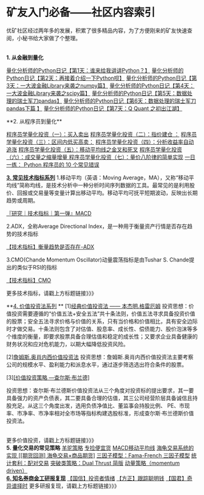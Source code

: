 # 矿友入门必备——社区内容索引

优矿社区经过两年多的发展，积累了很多精品内容，为了方便刚来的矿友快速查阅，小秘书给大家做了个整理。

<br>**1. 从金融到量化**

[量化分析师的Python日记【第1天：谁来给我讲讲Python？】](https://uqer.datayes.com/community/share/55e913a5f9f06c1ea681f9e8) 
[量化分析师的Python日记【第2天：再接着介绍一下Python呗】](https://uqer.datayes.com/community/share/54c8af17f9f06c276f651a54) 
[量化分析师的Python日记【第3天：一大波金融Library来袭之numpy篇】](https://uqer.datayes.com/community/share/54ca15f9f9f06c276f651a56)
[量化分析师的Python日记【第4天：一大波金融Library来袭之scipy篇】](https://uqer.datayes.com/community/share/54d83bb3f9f06c276f651a6e)
[量化分析师的Python日记【第5天：数据处理的瑞士军刀pandas】](https://uqer.datayes.com/community/share/54ffd96ef9f06c276f651aac)
[量化分析师的Python日记【第6天：数据处理的瑞士军刀pandas下篇 】](https://uqer.datayes.com/community/share/5514bb11f9f06c12790415b2)
[量化分析师的Python日记【第7天：Q Quant 之初出江湖】](https://uqer.datayes.com/community/share/5514fc98f9f06c8f33904449) 
</p>**2. 从程序员到量化**

[程序员学量化投资（一）：买入卖出](https://uqer.datayes.com/community/share/56fa3ef0228e5b887ce50e04 ) 
[程序员学量化投资（二）：指价建仓 ：](https://uqer.datayes.com/community/share/56fa4081228e5b8886e510e2 ) 
[程序员学量化投资（三）：区间内低买高卖：](https://uqer.datayes.com/community/share/56fabc58228e5b8887e51001 ) 
[程序员学量化投资（四）：分析收益率自动追涨](https://uqer.datayes.com/community/share/56fbb4dd228e5b1f861a8e14) 
[程序员学量化投资（五）：移动平均线之金叉和死叉](https://uqer.datayes.com/community/share/56fbec69228e5b1f8a1a8eb0 ) 
[程序员学量化投资（六）：成交量之缩量增量 ](https://uqer.datayes.com/community/share/57028067228e5b4903eb3fd3)
[程序员学量化投资（七）：量价八阶律的简单实现](https://uqer.datayes.com/community/share/57124fae228e5b827e7f5491) 
[一日一练： Python 程序员的 10 个常见错误](https://uqer.datayes.com/community/share/57218746228e5b633c7b93ee) 

**[3. 常见技术指标系列](https://uqer.datayes.com/community/share/57ff3399228e5b3662fae025)**
1.移动平均（英语：Moving Average，MA），又称“移动平均线”简称均线，是技术分析中一种分析时间序列数据的工具。最常见的是利用股价、回报或交易量等变量计算出移动平均。移动平均可抚平短期波动，反映出长期趋势或周期。

[『研究｜技术指标｜第一弹』MACD](https://uqer.datayes.com/community/share/5799b908228e5ba291060674)

2.ADX，全称Average Directional Index，是一种用于衡量资产行情是否存在趋势的技术指标

[【技术指标】衡量趋势是否存在-ADX](https://uqer.datayes.com/community/share/57ee1ef7228e5b3654fac115)

3.CMO(Chande Momentum Oscillator)动量震荡指标是由Tushar S. Chande提出的类似于RSI的指标

[【技术指标】CMO](https://uqer.datayes.com/community/share/5590d8bdf9f06cb5604f1881)

更多技术指标，请戳上方标题链接》》》

**[4. 价值投资法系列](https://uqer.datayes.com/community/share/56ab1289228e5b7fea018245) **
[1][经典价值投资法 —— 本杰明.格雷厄姆](https://uqer.datayes.com/community/share/55f98c6cf9f06cb11e9d44c5)
投资思想：价值投资需要遵循的“价值五法+安全五法”共十条法则，价值五法寻求具备投资价值的股票；安全五法寻求价格与价值的关系，只有当价格和价值相比，具有安全边际时才做交易。十条法则包含了对估值、股息率、成长性、偿债能力、股价泡沫等多个维度的衡量，即要求股票具备合理估值和稳定的成长性；又要求企业具备健康的财务状况和应对危机能力，以期大幅降低投资风险。
	
[2][詹姆斯.奥肖内西价值投资法](https://uqer.datayes.com/community/share/5604c81cf9f06c597165ef64)
投资思想：詹姆斯.奥肖内西价值投资法主要考察公司的规模水平、盈利能力和派息水平，通过逐步筛选选出符合条件的股票。
    
[3][[价值投资策略 —查尔斯·布兰德]](https://uqer.datayes.com/community/share/560275a4f9f06c597165ef4b)

投资思想：查尔斯·布兰德斯价值投资法从三个角度对投资标的提出要求，其一要具备强力的资产负债表，其二要具备合理的估值，其三公司经营阶层具备诚信且持股充足。从这三个角度出发，选用负债净值比、董监事会持股比例、 PE、市现率、市净率、市净率相对全市场等指标构建选股标准，形成查尔斯·布兰德斯价值投资法。

<br>更多价值投资，请戳上方标题链接》》》
<br>**5. 量化交易的常见策略**
[羊驼策略](https://uqer.datayes.com/community/share/554b46aaf9f06cb1e2915294)
[专捡便宜货](https://uqer.datayes.com/community/share/55152e9ff9f06c8f33904450)
[MACD移动平均线](https://uqer.datayes.com/community/share/54c24a44f9f06c276f651a47)
[海龟交易系统的实现 ](https://uqer.datayes.com/community/share/57bd5864228e5b79a575a9b2)
[[[期货回测] 海龟交易×商品期货]](https://uqer.datayes.com/community/share/5812b3e5228e5b43f85c2252)
[三因子模型：Fama-French 三因子模型](https://uqer.datayes.com/community/share/5784b3d1228e5b8a09932d9e)
[统计套利：配对交易](https://uqer.datayes.com/community/share/559c85baf9f06cb5614f190d)
[突破类策略：Dual Thrust 简版](https://uqer.datayes.com/community/share/57cff947228e5b049cfb8572)
[动量策略（momentum driven）](https://uqer.datayes.com/community/share/555ed9eef9f06c6c7304f9a9)
<br>**[6. 知名券商金工研报复现](https://uqer.datayes.com/community/share/58073785228e5b1621bc2fe6)**
[【国信】投资者情绪](https://uqer.datayes.com/community/share/5788b82d228e5b8a0a932b07)
[【方正】跟踪聪明钱](https://uqer.datayes.com/community/share/578f04e0228e5b3b9b5f1ab7)
[【国君】奇异谱择时](https://uqer.datayes.com/community/share/577cbae4228e5b8a02931e1a)
更多研报复现，请戳上方标题链接》》》